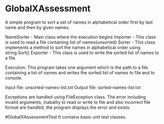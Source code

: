 # GlobalXAssessment
A simple program to sort a set of names in alphabetical order first by last name and then by given names.

NameSorter - Main class where the execution begins
Importer - This class is used to read a file containing list of names(unsorted)
Sorter - This class implements a method to sort the names in alphabetical order using string.Sort()
Exporter - This class is used to write the sorted list of names to a file.

Execution:
This program takes one argument which is the path to a file containing a list of names and writes the sorted list of names to file and to console.

Input file: unsorted-names-list.txt
Output file: sorted-names-list.txt

Exceptions are handled using FileException class. The error including invalid arguments, inabality to read or write to file and also incorrect file format are handled, the program 
displays the error and exists.

#GlobalXAssessmentTest
It contains basic unit test classes. 
